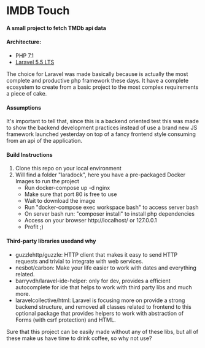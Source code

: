 # IMDB Touch

#### A small project to fetch TMDb api data

#### Architecture:
- PHP 7.1
- [Laravel 5.5 LTS](https://laravel.com/)

The choice for Laravel was made basically because is actually the most complete 
and productive php framework these days.
It have a complete ecosystem to create from a basic project to the most complex 
requirements a piece of cake.

#### Assumptions

It's important to tell that, since this is a backend oriented test this was made 
to show the backend development practices instead of use a brand new JS 
framework launched yesterday on top of a fancy frontend style consuming from an
api of the application.

#### Build Instructions

1. Clone this repo on your local environment
2. Will find a folder "laradock", here you have a pre-packaged Docker Images to run
the project
    - Run docker-compose up -d nginx
    - Make sure that port 80 is free to use
    - Wait to download the image   
    - Run "docker-compose exec workspace bash" to access server bash
    - On server bash run: "composer install" to install php dependencies
    - Access on your browser http://localhost/ or 127.0.0.1 
    - Profit ;)
    
#### Third-party​ libraries​ used​ and why
- guzzlehttp/guzzle: HTTP client that makes it easy to send HTTP requests and 
trivial to integrate with web services.
- nesbot/carbon: Make your life easier to work with dates and everything related.
- barryvdh/laravel-ide-helper: only for dev, provides a efficient autocomplete for
ide that helps to work with third party libs and much more.
- laravelcollective/html: Laravel is focusing more on provide a strong backend structure, 
and removed all classes related to frontend to this optional package that provides helpers
to work with abstraction of Forms (with csrf protection) and HTML.

Sure that this project can be easily made without any of these libs, but all of these
make us have time to drink coffee, so why not use? 